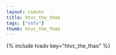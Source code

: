 ```yaml
--- 
layout: sieutv
title: htvc_the_thao
tags: ["vntv"]
thumb: htvc_the_thao
---
```

{% include tvadv key="htvc_the_thao" %}

